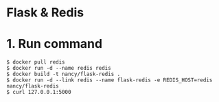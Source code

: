<h1> Flask & Redis </h1>


# 1. Run command
```shell
$ docker pull redis
$ docker run -d --name redis redis
$ docker build -t nancy/flask-redis .
$ docker run -d --link redis --name flask-redis -e REDIS_HOST=redis nancy/flask-redis
$ curl 127.0.0.1:5000
```